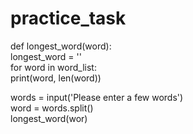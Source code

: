 # practice_task
def longest_word(word):  
    longest_word = ''  
    for word in word_list:    
          print(word, len(word))  


words = input('Please enter a few words')  
word = words.split()  
longest_word(wor) 
